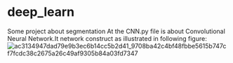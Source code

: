 # deep_learn
Some project about segmentation
At the CNN.py file is about Convolutional Neural Network.It network construct as illustrated in following figure:
![ac3134947dad79e9b3ec6b14cc5b2d41_9708ba42c4bf48fbbe5615b747cf7fcdc38c2675a26c49af9305b84a03fd7347](https://user-images.githubusercontent.com/52951620/151164015-fe26e617-61d5-4b7b-b203-d8d117dc1a73.jpg)
